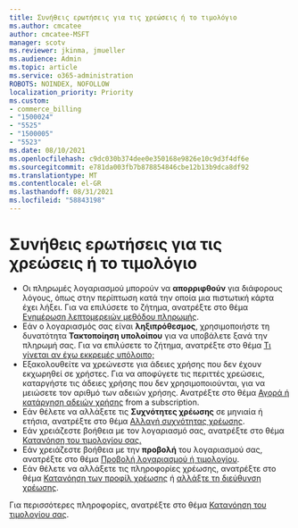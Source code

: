 ```yaml
---
title: Συνήθεις ερωτήσεις για τις χρεώσεις ή το τιμολόγιο
ms.author: cmcatee
author: cmcatee-MSFT
manager: scotv
ms.reviewer: jkinma, jmueller
ms.audience: Admin
ms.topic: article
ms.service: o365-administration
ROBOTS: NOINDEX, NOFOLLOW
localization_priority: Priority
ms.custom:
- commerce_billing
- "1500024"
- "5525"
- "1500005"
- "5523"
ms.date: 08/10/2021
ms.openlocfilehash: c9dc030b374dee0e350168e9826e10c9d3f4df6e
ms.sourcegitcommit: e781da003fb7b878854846cbe12b13b9dca8df92
ms.translationtype: MT
ms.contentlocale: el-GR
ms.lasthandoff: 08/31/2021
ms.locfileid: "58843198"
---
```

# <a name="billing-or-invoice-faq"></a>Συνήθεις ερωτήσεις για τις χρεώσεις ή το τιμολόγιο

- Οι πληρωμές λογαριασμού μπορούν να **απορριφθούν** για διάφορους λόγους, όπως στην περίπτωση κατά την οποία μια πιστωτική κάρτα έχει λήξει. Για να επιλύσετε το ζήτημα, ανατρέξτε στο θέμα [Ενημέρωση λεπτομερειών μεθόδου πληρωμής](https://docs.microsoft.com/microsoft-365/commerce/billing-and-payments/manage-payment-methods#update-payment-method-details).
- Εάν ο λογαριασμός σας είναι **ληξιπρόθεσμος**, χρησιμοποιήστε τη δυνατότητα **Τακτοποίηση υπολοίπου** για να υποβάλετε ξανά την πληρωμή σας. Για να επιλύσετε το ζήτημα, ανατρέξτε στο θέμα [Τι γίνεται αν έχω εκκρεμές υπόλοιπο;](https://docs.microsoft.com/microsoft-365/commerce/billing-and-payments/pay-for-your-subscription#what-if-i-have-an-outstanding-balance)
- Εξακολουθείτε να χρεώνεστε για άδειες χρήσης που δεν έχουν εκχωρηθεί σε χρήστες. Για να αποφύγετε τις περιττές χρεώσεις, καταργήστε τις άδειες χρήσης που δεν χρησιμοποιούνται, για να μειώσετε τον αριθμό των αδειών χρήσης. Ανατρέξτε στο θέμα [Αγορά ή κατάργηση αδειών χρήσης](https://docs.microsoft.com/microsoft-365/commerce/licenses/buy-licenses) from a subscription.
- Εάν θέλετε να αλλάξετε τις **Συχνότητες χρέωσης** σε μηνιαία ή ετήσια, ανατρέξτε στο θέμα [Αλλαγή συχνότητας χρέωσης](https://docs.microsoft.com/microsoft-365/commerce/billing-and-payments/change-payment-frequency).
- Εάν χρειάζεστε βοήθεια με τον λογαριασμό σας, ανατρέξτε στο θέμα [Κατανόηση του τιμολογίου σας.](https://docs.microsoft.com/microsoft-365/commerce/billing-and-payments/understand-your-invoice2)
- Εάν χρειάζεστε βοήθεια με την **προβολή** του λογαριασμού σας, ανατρέξτε στο θέμα [Προβολή λογαριασμού ή τιμολογίου](https://docs.microsoft.com/microsoft-365/commerce/billing-and-payments/view-your-bill-or-invoice).
- Εάν θέλετε να αλλάξετε τις πληροφορίες χρέωσης, ανατρέξτε στο θέμα [Κατανόηση των προφίλ χρέωσης](https://docs.microsoft.com/microsoft-365/commerce/billing-and-payments/manage-billing-profiles) ή [αλλάξτε τη διεύθυνση χρέωσης](https://docs.microsoft.com/microsoft-365/commerce/billing-and-payments/change-your-billing-addresses).

Για περισσότερες πληροφορίες, ανατρέξτε στο θέμα [Κατανόηση του τιμολογίου σας](https://docs.microsoft.com/microsoft-365/commerce/billing-and-payments/understand-your-invoice2).